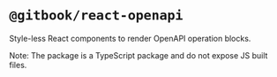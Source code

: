 # `@gitbook/react-openapi`

Style-less React components to render OpenAPI operation blocks.

Note: The package is a TypeScript package and do not expose JS built files.
